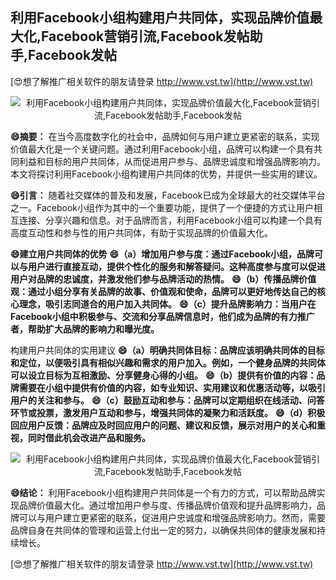 ## **利用Facebook小组构建用户共同体，实现品牌价值最大化,Facebook营销引流,Facebook发帖助手,Facebook发帖**

[😍想了解推广相关软件的朋友请登录 http://www.vst.tw](http://www.vst.tw)

 <center><img src="https://vst.tw/MP4/tuiguang/png/3.png" alt="利用Facebook小组构建用户共同体，实现品牌价值最大化,Facebook营销引流,Facebook发帖助手,Facebook发帖"></center>

**😄摘要：**
在当今高度数字化的社会中，品牌如何与用户建立更紧密的联系，实现价值最大化是一个关键问题。通过利用Facebook小组，品牌可以构建一个具有共同利益和目标的用户共同体，从而促进用户参与、品牌忠诚度和增强品牌影响力。本文将探讨利用Facebook小组构建用户共同体的优势，并提供一些实用的建议。

**😄引言：**
随着社交媒体的普及和发展，Facebook已成为全球最大的社交媒体平台之一。Facebook小组作为其中的一个重要功能，提供了一个便捷的方式让用户相互连接、分享兴趣和信息。对于品牌而言，利用Facebook小组可以构建一个具有高度互动性和参与性的用户共同体，有助于实现品牌的价值最大化。

**😄建立用户共同体的优势**
**😄（a）增加用户参与度：通过Facebook小组，品牌可以与用户进行直接互动，提供个性化的服务和解答疑问。这种高度参与度可以促进用户对品牌的忠诚度，并激发他们参与品牌活动的热情。**
**😄（b）传播品牌价值观：通过小组分享有关品牌的故事、价值观和使命，品牌可以更好地传达自己的核心理念，吸引志同道合的用户加入共同体。**
**😄（c）提升品牌影响力：当用户在Facebook小组中积极参与、交流和分享品牌信息时，他们成为品牌的有力推广者，帮助扩大品牌的影响力和曝光度。**

构建用户共同体的实用建议
**😄（a）明确共同体目标：品牌应该明确共同体的目标和定位，以便吸引具有相似兴趣和需求的用户加入。例如，一个健身品牌的共同体可以设立目标为互相激励、分享健身心得的小组。**
**😄（b）提供有价值的内容：品牌需要在小组中提供有价值的内容，如专业知识、实用建议和优惠活动等，以吸引用户的关注和参与。**
**😄（c）鼓励互动和参与：品牌可以定期组织在线活动、问答环节或投票，激发用户互动和参与，增强共同体的凝聚力和活跃度。**
**😄（d）积极回应用户反馈：品牌应及时回应用户的问题、建议和反馈，展示对用户的关心和重视，同时借此机会改进产品和服务。**

 <center><img src="https://vst.tw/MP4/tuiguang/png/0.png" alt="利用Facebook小组构建用户共同体，实现品牌价值最大化,Facebook营销引流,Facebook发帖助手,Facebook发帖"></center>

**😄结论：**
利用Facebook小组构建用户共同体是一个有力的方式，可以帮助品牌实现品牌价值最大化。通过增加用户参与度、传播品牌价值观和提升品牌影响力，品牌可以与用户建立更紧密的联系，促进用户忠诚度和增强品牌影响力。然而，需要品牌自身在共同体的管理和运营上付出一定的努力，以确保共同体的健康发展和持续增长。

[😍想了解推广相关软件的朋友请登录 http://www.vst.tw](http://www.vst.tw)



